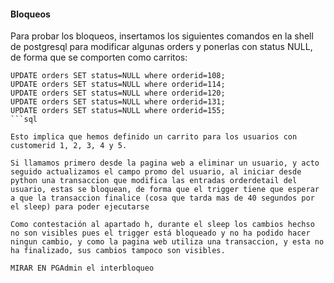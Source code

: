 #### Bloqueos
Para probar los bloqueos, insertamos los siguientes comandos en la shell de postgresql para modificar algunas orders y ponerlas con status NULL, de forma que se comporten como carritos:

```
UPDATE orders SET status=NULL where orderid=108;
UPDATE orders SET status=NULL where orderid=114;
UPDATE orders SET status=NULL where orderid=120;
UPDATE orders SET status=NULL where orderid=131;
UPDATE orders SET status=NULL where orderid=155;
```sql

Esto implica que hemos definido un carrito para los usuarios con customerid 1, 2, 3, 4 y 5.

Si llamamos primero desde la pagina web a eliminar un usuario, y acto seguido actualizamos el campo promo del usuario, al iniciar desde python una transaccion que modifica las entradas orderdetail del usuario, estas se bloquean, de forma que el trigger tiene que esperar a que la transaccion finalice (cosa que tarda mas de 40 segundos por el sleep) para poder ejecutarse

Como contestación al apartado h, durante el sleep los cambios hechso no son visibles pues el trigger está bloqueado y no ha podido hacer ningun cambio, y como la pagina web utiliza una transaccion, y esta no ha finalizado, sus cambios tampoco son visibles.

MIRAR EN PGAdmin el interbloqueo 

